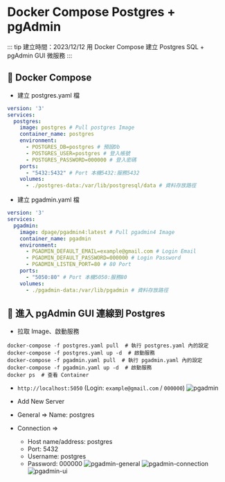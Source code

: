 # Docker Compose Postgres + pgAdmin

::: tip 建立時間：2023/12/12
用 Docker Compose 建立 Postgres SQL + pgAdmin GUI 微服務
:::

## :pushpin: Docker Compose

- 建立 postgres.yaml 檔
``` yaml
version: '3'
services:
  postgres:
    image: postgres # Pull postgres Image
    container_name: postgres
    environment:
      - POSTGRES_DB=postgres # 預設Db
      - POSTGRES_USER=postgres # 登入帳號
      - POSTGRES_PASSWORD=000000 # 登入密碼
    ports:
      - "5432:5432" # Port 本機5432:服務5432
    volumes:
      - ./postgres-data:/var/lib/postgresql/data # 資料存放路徑
```

- 建立 pgadmin.yaml 檔
``` yaml
version: '3'
services:
  pgadmin:
    image: dpage/pgadmin4:latest # Pull pgadmin4 Image
    container_name: pgadmin
    environment:
      - PGADMIN_DEFAULT_EMAIL=example@gmail.com # Login Email
      - PGADMIN_DEFAULT_PASSWORD=000000 # Login Password
      - PGADMIN_LISTEN_PORT=80 # 80 Port
    ports:
      - "5050:80" # Port 本機5050:服務80
    volumes:
      - ./pgadmin-data:/var/lib/pgadmin # 資料存放路徑

```

## :pushpin: 進入 pgAdmin GUI 連線到 Postgres

- 拉取 Image、啟動服務
``` shell
docker-compose -f postgres.yaml pull  # 執行 postgres.yaml 內的設定
docker-compose -f postgres.yaml up -d  # 啟動服務
docker-compose -f pgadmin.yaml pull  # 執行 pgadmin.yaml 內的設定
docker-compose -f pgadmin.yaml up -d  # 啟動服務
docker ps  # 查看 Container
```

- `http://localhost:5050`  (Login: `example@gmail.com` / `000000`)
![pgadmin](/public/postgres/pgadmin.png)

- Add New Server
- General => Name: postgres
- Connection => 
    - Host name/address: postgres
    - Port: 5432
    - Username: postgres
    - Password: 000000
![pgadmin-general](/public/postgres/pgadmin-general.png)
![pgadmin-connection](/public/postgres/pgadmin-connection.png)
![pgadmin-ui](/public/postgres/pgadmin-ui.png)

